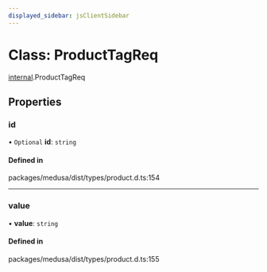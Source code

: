 ```yaml
---
displayed_sidebar: jsClientSidebar
---
```


# Class: ProductTagReq

[internal](../modules/internal-8.md).ProductTagReq

## Properties

### id

• `Optional` **id**: `string`

#### Defined in

packages/medusa/dist/types/product.d.ts:154

___

### value

• **value**: `string`

#### Defined in

packages/medusa/dist/types/product.d.ts:155
